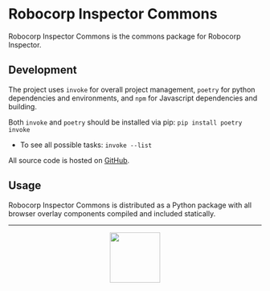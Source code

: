# Robocorp Inspector Commons

Robocorp Inspector Commons is the commons package for Robocorp Inspector.

## Development

The project uses `invoke` for overall project management, `poetry` for
python dependencies and environments, and `npm` for Javascript dependencies
and building.

Both `invoke` and `poetry` should be installed via pip: `pip install poetry invoke`

- To see all possible tasks: `invoke --list`

All source code is hosted on [GitHub](https://github.com/robocorp/inspector-commons/).

## Usage

Robocorp Inspector Commons is distributed as a Python package with all browser overlay
components compiled and included statically.

---

<p align="center">
  <img height="100" src="https://cdn.robocorp.com/brand/Logo/Dark%20logo%20transparent%20with%20buffer%20space/Dark%20logo%20transparent%20with%20buffer%20space.svg">
</p>
